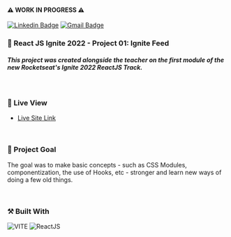 #### ⚠️ WORK IN PROGRESS ⚠️
[![Linkedin Badge](https://img.shields.io/badge/-guilhermerera-blue?style=flat-square&logo=Linkedin&logoColor=white&link=https://www.linkedin.com/in/guilhermerera/)](https://www.linkedin.com/in/guilhermerera/) 
[![Gmail Badge](https://img.shields.io/badge/-hello@rera.dev-c14438?style=flat-square&logo=Gmail&logoColor=white&link=mailto:hello@rera.dev)](mailto:hello@rera.dev)
### 🚀 React JS Ignite 2022 - Project 01: Ignite Feed

##### This project was created alongside the teacher on the first module of the new Rocketseat's Ignite 2022 ReactJS Track.

<br>

<!-- ### 💻 Screenshots

![](./images/screenshot/screenshot.png)

<br> -->

### 🔎 Live View

- [Live Site Link](https://01-ignite-feed.vercel.app)

<br>

### 🎯 Project Goal

The goal was to make basic concepts - such as CSS Modules, componentization, the use of Hooks, etc - stronger and learn new ways of doing a few old things.

<br>

### ⚒️ Built With

<img src="https://img.shields.io/badge/Vite-B73BFE?style=for-the-badge&logo=vite&logoColor=FFD62E" alt="VITE"> <img src="https://img.shields.io/badge/React-20232A?style=for-the-badge&logo=react&logoColor=61DAFB" ALT="ReactJS">
